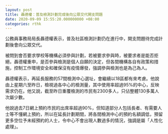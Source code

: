 ```yaml
---
layout: post
title: 聶德權：普及檢測計劃完成後向公眾交代開支問題
date: 2020-09-09 15:55:20.000000000 +08:00
categories: rthk
---
```


公務員事務局局長聶德權表示，普及社區檢測計劃仍在進行中，開支問題待完成計劃後會向公眾交代。

被問到會否要求學校等機構必須參與計劃，若被要求參與時，被要求者是能否拒絕，聶德權重申，是否參與檢測是個人自願的決定，但各間機構各自有政策和措施，控制工作環境安全和確保沒有疫情爆發，強調參與檢測也是為己為人。

聶德權表示，再延長服務的57間檢測中心選址，會繼續以18區都有來考慮。他說由上星期六至昨日，檢視過各中心的檢測量，其中使用率超過95%的中心，反映需求仍在。他又說，截至昨日重覆檢測的市民有2300多人，只佔整體130多萬人次屬少數。

他說過去7日網上預約市民的出席率超過90%，但知道部分人包括長者、有需要人士等不懂網上預約，所以在延長計劃期間，將各間檢測中心的預約名額調低，預留更多空位予未經預約的人士，令中心不會出現人數過多的情況，強調是屬「人性化處理」。
